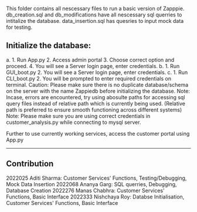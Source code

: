 This folder contains all nescessary files to run a basic version of Zapppie.
db_creation.sql and db_modifications have all nescessary sql querries to intitalize the database.
data_insertion.sql has quesries to input mock data for testing.
## Initialize the database:
a. 1. Run App.py
   2. Access admin portal
   3. Choose correct option and proceed.
   4. You will see a Server login page, enter credentials.
b. 1. Run GUI_boot.py
   2. You will see a Server login page, enter credentials.
c. 1. Run CLI_boot.py
   2. You will be prompted to enter required credentials on terminal.
Caution: Please make sure there is no duplicate database/schema on the server with the name Zappiedb before initializing the database.
Note: Incase, errors are encountered, try using abosulte paths for accessing sql query files instead of relative path which is currently being used.
      (Relative path is preferred to ensure smooth functioning across different systems)
Note: Please make sure you are using correct credentials in customer_analysis.py while connecting to mysql server.

Further to use currently working services, access the customer portal using App.py

--------------------------------------------------------------------------------------
## Contribution
2022025 Aditi Sharma: Customer Services' Functions, Testing/Debugging, Mock Data Insertion
2022068 Ananya Garg:  SQL querries, Debugging, Database Creation
2022276 Manas Chabhra: Customer Services' Functions, Basic Interface
2022333 Nishchaya Roy: Databse Initialisation, Customer Services' Functions, Basic Interface
